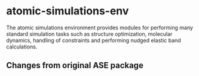# atomic-simulations-env
The atomic simulations environment provides modules for performing many standard simulation tasks such as structure optimization, molecular dynamics, handling of constraints and performing nudged elastic band calculations.
## Changes from original ASE package
# 